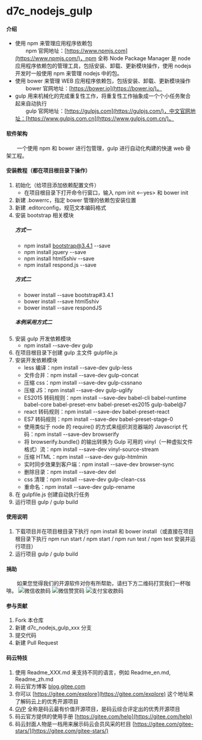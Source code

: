 # d7c_nodejs_gulp

#### 介绍
+ 使用 npm 来管理应用程序依赖包<br/>
&emsp;&emsp;npm 官网地址：[https://www.npmjs.com](https://www.npmjs.com/)，npm 全称 Node Package Manager 是 node 应用程序依赖包的管理工具，包括安装、卸载、更新模块操作，使用 nodejs 开发时一般使用 npm 来管理 nodejs 中的包。
+ 使用 bower 来管理 WEB 应用程序依赖包，包括安装、卸载、更新模块操作<br/>
&emsp;&emsp;bower 官网地址：[https://bower.io](https://bower.io/)。
+ gulp 用来机械化的完成重复性工作，将重复性工作抽象成一个个小任务聚合起来自动执行<br/>
&emsp;&emsp;gulp 官网地址：[https://gulpjs.com](https://gulpjs.com/)，中文官网地址：[https://www.gulpjs.com.cn](https://www.gulpjs.com.cn/)。

#### 软件架构
&emsp;&emsp;一个使用 npm 和 bower 进行包管理，gulp 进行自动化构建的快速 web 骨架工程。

#### 安装教程（都在项目根目录下操作）
1.  初始化（给项目添加依赖配置文件）
	+ 在项目根目录下打开命令行窗口，输入 npm init <--yes> 和 bower init
2.  新建 .bowerrc，指定 bower 管理的依赖包安装位置
3.  新建 .editorconfig，规范文本编码格式
4.  安装 bootstrap 相关模块
	##### 方式一
	+ npm install bootstrap@3.4.1 --save
	+ npm install jquery --save
	+ npm install html5shiv --save
	+ npm install respond.js --save
	##### 方式二
	+ bower install --save bootstrap#3.4.1
	+ bower install --save html5shiv
	+ bower install --save respondJS
    ##### 本例采用方式二
5.  安装 gulp 开发依赖模块
	+ npm install --save-dev gulp
6.  在项目根目录下创建 gulp 主文件 gulpfile.js
7.  安装开发依赖模块
	+ less 编译：npm install --save-dev gulp-less
	+ 文件合并：npm install --save-dev gulp-concat
	+ 压缩 css：npm install --save-dev gulp-cssnano
	+ 压缩 JS：npm install --save-dev gulp-uglify
	+ ES2015 转码规则：npm install --save-dev babel-cli babel-runtime babel-core babel-preset-env babel-preset-es2015 gulp-babel@7
	+ react 转码规则：npm install --save-dev babel-preset-react
	+ ES7 转码规则：npm install --save-dev babel-preset-stage-0
	+ 使用类似于 node 的 require() 的方式来组织浏览器端的 Javascript 代码：npm install --save-dev browserify
	+ 将 browserify.bundle() 的输出转换为 Gulp 可用的 vinyl（一种虚拟文件格式）流：npm install --save-dev vinyl-source-stream
	+ 压缩 HTML：npm install --save-dev gulp-htmlmin
	+ 实时同步效果到客户端：npm install --save-dev browser-sync
	+ 删除目录：npm install --save-dev del
	+ css 清理：npm install --save-dev gulp-clean-css
	+ 重命名：npm install --save-dev gulp-rename
8.  在 gulpfile.js 创建自动执行任务
9.  运行项目 gulp / gulp build

#### 使用说明
1.  下载项目并在项目根目录下执行 npm install 和 bower install（或直接在项目根目录下执行 npm run start / npm start / npm run test / npm test 安装并运行项目）
2.  运行项目 gulp / gulp build

#### 捐助
&emsp;&emsp;如果您觉得我们的开源软件对你有所帮助，请扫下方二维码打赏我们一杯咖啡。
![微信收款码](https://images.gitee.com/uploads/images/2021/0222/174352_b22739f5_1070311.jpeg "微信收款码.jpg")
![微信赞赏码](https://images.gitee.com/uploads/images/2021/0222/174521_67e18b39_1070311.jpeg "微信赞赏码.jpg")
![支付宝收款码](https://images.gitee.com/uploads/images/2021/0222/174540_94a9ac41_1070311.jpeg "支付宝收款码.jpg")

#### 参与贡献
1.  Fork 本仓库
2.  新建 d7c_nodejs_gulp_xxx 分支
3.  提交代码
4.  新建 Pull Request

#### 码云特技
1.  使用 Readme\_XXX.md 来支持不同的语言，例如 Readme\_en.md, Readme\_zh.md
2.  码云官方博客 [blog.gitee.com](https://blog.gitee.com)
3.  你可以 [https://gitee.com/explore](https://gitee.com/explore) 这个地址来了解码云上的优秀开源项目
4.  [GVP](https://gitee.com/gvp) 全称是码云最有价值开源项目，是码云综合评定出的优秀开源项目
5.  码云官方提供的使用手册 [https://gitee.com/help](https://gitee.com/help)
6.  码云封面人物是一档用来展示码云会员风采的栏目 [https://gitee.com/gitee-stars/](https://gitee.com/gitee-stars/)
